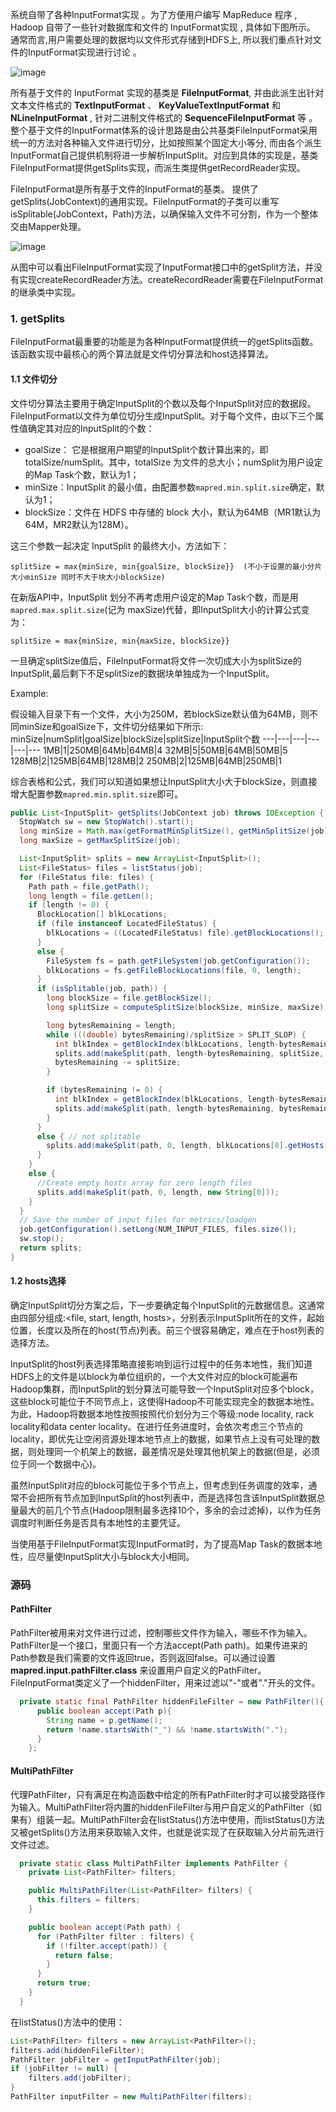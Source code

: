 系统自带了各种InputFormat实现 。为了方便用户编写 MapReduce 程序 , Hadoop 自带了一些针对数据库和文件的 InputFormat实现 , 具体如下图所示。 通常而言,用户需要处理的数据均以文件形式存储到HDFS上, 所以我们重点针对文件的InputFormat实现进行讨论 。

![image](http://img.blog.csdn.net/20170929151601227?watermark/2/text/aHR0cDovL2Jsb2cuY3Nkbi5uZXQvU3VubnlZb29uYQ==/font/5a6L5L2T/fontsize/400/fill/I0JBQkFCMA==/dissolve/70/gravity/SouthEast)

所有基于文件的 InputFormat 实现的基类是 **FileInputFormat**, 并由此派生出针对文本文件格式的 **TextInputFormat** 、 **KeyValueTextInputFormat** 和 **NLineInputFormat** ,
针对二进制文件格式的 **SequenceFileInputFormat** 等 。整个基于文件的InputFormat体系的设计思路是由公共基类FileInputFormat采用统一的方法对各种输入文件进行切分，比如按照某个固定大小等分, 而由各个派生InputFormat自己提供机制将进一步解析InputSplit。对应到具体的实现是，基类FileInputFormat提供getSplits实现，而派生类提供getRecordReader实现。

FileInputFormat是所有基于文件的InputFormat的基类。 提供了getSplits(JobContext)的通用实现。FileInputFormat的子类可以重写 isSplitable(JobContext，Path)方法，以确保输入文件不可分割，作为一个整体交由Mapper处理。

![image](http://img.blog.csdn.net/20170929152536726?watermark/2/text/aHR0cDovL2Jsb2cuY3Nkbi5uZXQvU3VubnlZb29uYQ==/font/5a6L5L2T/fontsize/400/fill/I0JBQkFCMA==/dissolve/70/gravity/SouthEast)

从图中可以看出FileInputFormat实现了InputFormat接口中的getSplit方法，并没有实现createRecordReader方法。createRecordReader需要在FileInputFormat的继承类中实现。

### 1. getSplits

FileInputFormat最重要的功能是为各种InputFormat提供统一的getSplits函数。该函数实现中最核心的两个算法就是文件切分算法和host选择算法。

#### 1.1 文件切分

文件切分算法主要用于确定InputSplit的个数以及每个InputSplit对应的数据段。FileInputFormat以文件为单位切分生成InputSplit。对于每个文件，由以下三个属性值确定其对应的InputSplit的个数：
- goalSize： 它是根据用户期望的InputSplit个数计算出来的，即 totalSize/numSplit。其中，totalSize 为文件的总大小；numSplit为用户设定的Map Task个数，默认为1；
- minSize：InputSplit 的最小值，由配置参数`mapred.min.split.size`确定，默认为1；
- blockSize：文件在 HDFS 中存储的 block 大小，默认为64MB（MR1默认为64M，MR2默认为128M）。

这三个参数一起决定 InputSplit 的最终大小，方法如下：

```
splitSize = max{minSize, min{goalSize, blockSize}}  (不小于设置的最小分片大小minSize 同时不大于块大小blockSize)
```
在新版API中，InputSplit 划分不再考虑用户设定的Map Task个数，而是用`mapred.max.split.size`(记为 maxSize)代替，即InputSplit大小的计算公式变为：
```
splitSize = max{minSize, min{maxSize, blockSize}}
```
一旦确定splitSize值后，FileInputFormat将文件一次切成大小为splitSize的InputSplit,最后剩下不足splitSize的数据块单独成为一个InputSplit。

Example:

假设输入目录下有一个文件，大小为250M，若blockSize默认值为64MB，则不同minSize和goalSize下，文件切分结果如下所示:
minSize|numSplit|goalSize|blockSize|splitSize|InputSplit个数
---|---|---|---|---|---
1MB|1|250MB|64Mb|64MB|4
32MB|5|50MB|64MB|50MB|5
128MB|2|125MB|64MB|128MB|2
250MB|2|125MB|64MB|250MB|1

综合表格和公式，我们可以知道如果想让InputSplit大小大于blockSize，则直接增大配置参数`mapred.min.split.size`即可。

```java
public List<InputSplit> getSplits(JobContext job) throws IOException {
  StopWatch sw = new StopWatch().start();
  long minSize = Math.max(getFormatMinSplitSize(), getMinSplitSize(job));
  long maxSize = getMaxSplitSize(job);

  List<InputSplit> splits = new ArrayList<InputSplit>();
  List<FileStatus> files = listStatus(job);
  for (FileStatus file: files) {
    Path path = file.getPath();
    long length = file.getLen();
    if (length != 0) {
      BlockLocation[] blkLocations;
      if (file instanceof LocatedFileStatus) {
        blkLocations = ((LocatedFileStatus) file).getBlockLocations();
      }
      else {
        FileSystem fs = path.getFileSystem(job.getConfiguration());
        blkLocations = fs.getFileBlockLocations(file, 0, length);
      }
      if (isSplitable(job, path)) {
        long blockSize = file.getBlockSize();
        long splitSize = computeSplitSize(blockSize, minSize, maxSize);

        long bytesRemaining = length;
        while (((double) bytesRemaining)/splitSize > SPLIT_SLOP) {
          int blkIndex = getBlockIndex(blkLocations, length-bytesRemaining);
          splits.add(makeSplit(path, length-bytesRemaining, splitSize, blkLocations[blkIndex].getHosts(), blkLocations[blkIndex].getCachedHosts()));
          bytesRemaining -= splitSize;
        }

        if (bytesRemaining != 0) {
          int blkIndex = getBlockIndex(blkLocations, length-bytesRemaining);
          splits.add(makeSplit(path, length-bytesRemaining, bytesRemaining, blkLocations[blkIndex].getHosts(), blkLocations[blkIndex].getCachedHosts()));
        }
      }
      else { // not splitable
        splits.add(makeSplit(path, 0, length, blkLocations[0].getHosts(), blkLocations[0].getCachedHosts()));
      }
    }
    else {
      //Create empty hosts array for zero length files
      splits.add(makeSplit(path, 0, length, new String[0]));
    }
  }
  // Save the number of input files for metrics/loadgen
  job.getConfiguration().setLong(NUM_INPUT_FILES, files.size());
  sw.stop();
  return splits;
}
```

#### 1.2 hosts选择

确定InputSplit切分方案之后，下一步要确定每个InputSplit的元数据信息。这通常由四部分组成:<file, start, length, hosts>，分别表示InputSplit所在的文件，起始位置，长度以及所在的host(节点)列表。前三个很容易确定，难点在于host列表的选择方法。

InputSplit的host列表选择策略直接影响到运行过程中的任务本地性，我们知道HDFS上的文件是以block为单位组织的，一个大文件对应的block可能遍布Hadoop集群，而InputSplit的划分算法可能导致一个InputSplit对应多个block，这些block可能位于不同节点上，这使得Hadoop不可能实现完全的数据本地性。为此，Hadoop将数据本地性按照按照代价划分为三个等级:node locality, rack locality和data center locality。在进行任务进度时，会依次考虑三个节点的locality，即优先让空闲资源处理本地节点上的数据，如果节点上没有可处理的数据，则处理同一个机架上的数据，最差情况是处理其他机架上的数据(但是，必须位于同一个数据中心)。

虽然InputSplit对应的block可能位于多个节点上，但考虑到任务调度的效率，通常不会把所有节点加到InputSplit的host列表中，而是选择包含该InputSplit数据总量最大的前几个节点(Hadoop限制最多选择10个，多余的会过滤掉)，以作为任务调度时判断任务是否具有本地性的主要凭证。

当使用基于FileInputFormat实现InputFormat时，为了提高Map Task的数据本地性，应尽量使InputSplit大小与block大小相同。


### 源码

#### PathFilter
PathFilter被用来对文件进行过滤，控制哪些文件作为输入，哪些不作为输入。PathFilter是一个接口，里面只有一个方法accept(Path path)。如果传进来的Path参数是我们需要的文件返回true，否则返回false。可以通过设置 **mapred.input.pathFilter.class** 来设置用户自定义的PathFilter。FileInputFormat类定义了一个hiddenFilter，用来过滤以"-"或者"."开头的文件。

```java
  private static final PathFilter hiddenFileFilter = new PathFilter(){
      public boolean accept(Path p){
        String name = p.getName();
        return !name.startsWith("_") && !name.startsWith(".");
      }
    };
```
#### MultiPathFilter

代理PathFilter，只有满足在构造函数中给定的所有PathFilter时才可以接受路径作为输入。MultiPathFilter将内置的hiddenFileFilter与用户自定义的PathFilter（如果有）组装一起。MultiPathFilter会在listStatus()方法中使用，而listStatus()方法又被getSplits()方法用来获取输入文件，也就是说实现了在获取输入分片前先进行文件过滤。


```java
  private static class MultiPathFilter implements PathFilter {
    private List<PathFilter> filters;

    public MultiPathFilter(List<PathFilter> filters) {
      this.filters = filters;
    }

    public boolean accept(Path path) {
      for (PathFilter filter : filters) {
        if (!filter.accept(path)) {
          return false;
        }
      }
      return true;
    }
  }
```
在listStatus()方法中的使用：

```java
List<PathFilter> filters = new ArrayList<PathFilter>();
filters.add(hiddenFileFilter);
PathFilter jobFilter = getInputPathFilter(job);
if (jobFilter != null) {
    filters.add(jobFilter);
}
PathFilter inputFilter = new MultiPathFilter(filters);
```
